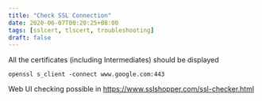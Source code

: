 ```yaml
---
title: "Check SSL Connection"
date: 2020-06-07T00:20:25+08:00
tags: [sslcert, tlscert, troubleshooting]
draft: false
---
```


All the certificates (including Intermediates) should be displayed
```
openssl s_client -connect www.google.com:443
```

Web UI checking possible in https://www.sslshopper.com/ssl-checker.html
